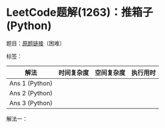 # LeetCode题解(1263)：推箱子(Python)

题目：[原题链接](https://leetcode-cn.com/problems/minimum-moves-to-move-a-box-to-their-target-location/)（困难）

标签：

| 解法           | 时间复杂度 | 空间复杂度 | 执行用时 |
| -------------- | ---------- | ---------- | -------- |
| Ans 1 (Python) |            |            |          |
| Ans 2 (Python) |            |            |          |
| Ans 3 (Python) |            |            |          |

解法一：

